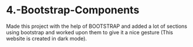 # 4.-Bootstrap-Components
Made this project with the help of BOOTSTRAP and added a lot of sections using bootstrap and worked upon them to give it a nice gesture (This website is created in dark mode).
